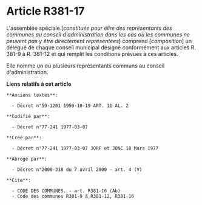 # Article R381-17

L'assemblée spéciale [*constituée pour élire des représentants des communes au conseil d'administration dans les cas où les
communes ne peuvent pas y être directement représentées*] comprend [*composition*] un délégué de chaque conseil municipal
désigné conformément aux articles R. 381-9 à R. 381-12 et qui remplit les conditions prévues à ces articles.

Elle nomme un ou plusieurs représentants communs au conseil d'administration.

**Liens relatifs à cet article**

	**Anciens textes**:

	  - Décret n°59-1201 1959-10-19 ART. 11 AL. 2

	**Codifié par**:

	  - Décret n°77-241 1977-03-07

	**Créé par**:

	  - Décret n°77-241 1977-03-07 JORF et JONC 18 Mars 1977

	**Abrogé par**:

	  - Décret n°2000-318 du 7 avril 2000 - art. 4 (V)

	**Cite**:

	  - CODE DES COMMUNES. - art. R381-16 (Ab)
	  - Code des communes R381-9 à R381-12, R381-16
